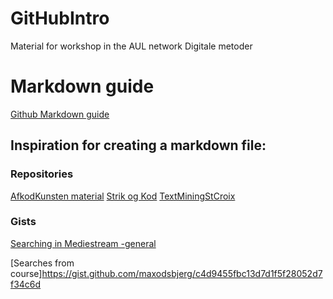# GitHubIntro
Material for workshop in the AUL network Digitale metoder 


# Markdown guide
[Github Markdown guide](https://docs.github.com/en/get-started/writing-on-github/getting-started-with-writing-and-formatting-on-github/basic-writing-and-formatting-syntax)

## Inspiration for creating a markdown file: 

### Repositories
[AfkodKunsten material](https://github.com/maxodsbjerg/AfkodKunsten)
[Strik og Kod](https://github.com/AUL-Arts-Digital-Lab/strik-og-kod)
[TextMiningStCroix](https://github.com/AUL-Arts-Digital-Lab/TextMiningStCroixAvis)

### Gists
[Searching in Mediestream -general](https://gist.github.com/maxodsbjerg/e2dd484d3c9dcaa9c422a861d6a93f6e)

[Searches from course]https://gist.github.com/maxodsbjerg/c4d9455fbc13d7d1f5f28052d7f34c6d
